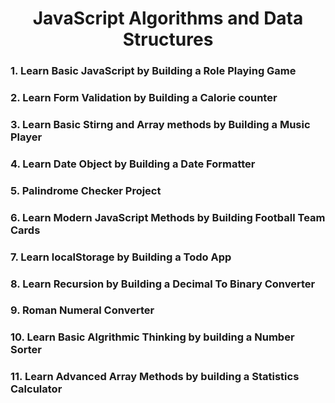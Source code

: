 <h1 align="center">JavaScript Algorithms and Data Structures</h1>
<h3>1. Learn Basic JavaScript by Building a Role Playing Game</h3>
<h3>2. Learn Form Validation by Building a Calorie counter</h3>
<h3>3. Learn Basic Stirng and Array methods by Building a Music Player</h3>
<h3>4. Learn Date Object by Building a Date Formatter</h3>
<h3>5. Palindrome Checker Project</h3>
<h3>6. Learn Modern JavaScript Methods by Building Football Team Cards</h3>
<h3>7. Learn localStorage by Building a Todo App</h3>
<h3>8. Learn Recursion by Building a Decimal To Binary Converter</h3>
<h3>9. Roman Numeral Converter</h3>
<h3>10. Learn Basic Algrithmic Thinking by building a Number Sorter</h3>
<h3>11. Learn Advanced Array Methods by building a Statistics Calculator</h3>
